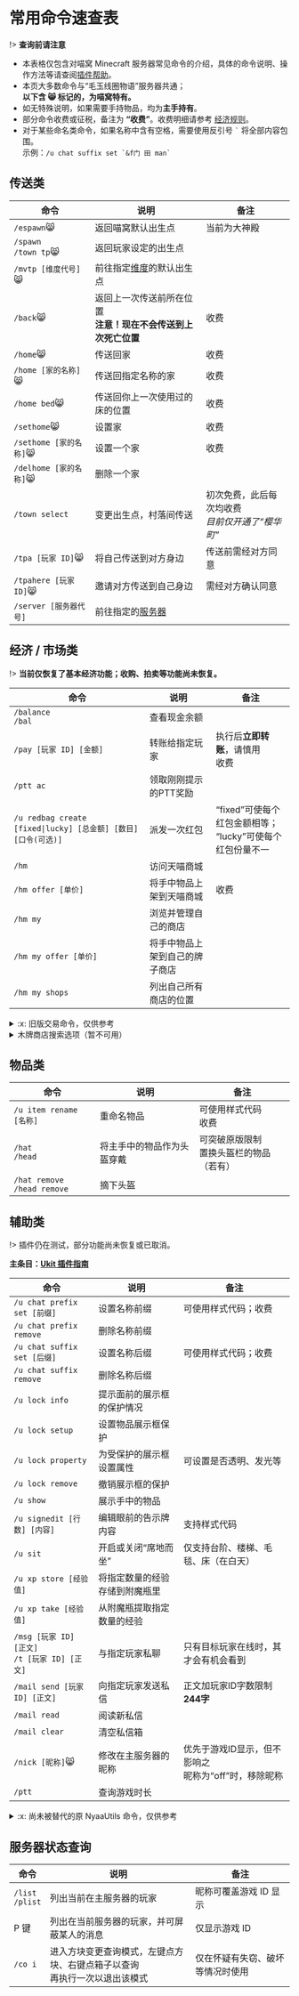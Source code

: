 # 常用命令速查表

!> **查询前请注意**

- 本表格仅包含对喵窝 Minecraft 服务器常见命令的介绍，具体的命令说明、操作方法等请查阅[插件帮助](tutorial/plugins)。
- 本页大多数命令与“毛玉线圈物语”服务器共通；  
  **以下含 :smile_cat: 标记的，为喵窝特有。**
- 如无特殊说明，如果需要手持物品，均为**主手持有**。
- 部分命令收费或征税，备注为 **“收费”**。收费明细请参考 [经济规则](nyaa/economic.md)。
- 对于某些命名类命令，如果名称中含有空格，需要使用反引号 ``` ` ``` 将全部内容包围。  
示例：```/u chat suffix set `&f门 田 man` ```

## 传送类

| 命令| 说明| 备注 |
| - | - | - |
| `/espawn`:smile_cat: | 返回喵窝默认出生点 | 当前为大神殿 |
| `/spawn`<br>`/town tp`:smile_cat: | 返回玩家设定的出生点 | |
| `/mvtp [维度代号]`:smile_cat: |前往指定[维度](nyaa/worlds.md "也称世界")的默认出生点 ||
| `/back`:smile_cat:  | 返回上一次传送前所在位置<br/>**注意！现在不会传送到上次死亡位置** | 收费 |
| `/home`:smile_cat:  | 传送回家 | 收费 |
| `/home [家的名称]`:smile_cat:  | 传送回指定名称的家 | 收费 |
| `/home bed`:smile_cat: | 传送回你上一次使用过的床的位置 | 收费 |
| `/sethome`:smile_cat:  | 设置家 | 收费 |
| `/sethome [家的名称]`:smile_cat:  | 设置一个家 | 收费 |
| `/delhome [家的名称]`:smile_cat:  | 删除一个家 ||
| `/town select` | 变更出生点，村落间传送 | 初次免费，此后每次均收费<br />*目前仅开通了“樱华町”* |
| `/tpa [玩家 ID]`:smile_cat: | 将自己传送到对方身边 | 传送前需经对方同意 |
| `/tpahere [玩家 ID]`:smile_cat: | 邀请对方传送到自己身边 | 需经对方确认同意 |
| `/server [服务器代号]` |前往指定的[服务器](wiki/server-network.md "查看服务器列表") | |


## 经济 / 市场类

!> **当前仅恢复了基本经济功能；收购、拍卖等功能尚未恢复。**

| 命令 | 说明 | 备注 |
| - | - | - |
| `/balance`<br>`/bal` | 查看现金余额 | |
| `/pay [玩家 ID] [金额]` | 转账给指定玩家 | 执行后**立即转账**，请慎用<br/>收费 |
| `/ptt ac` | 领取刚刚提示的PTT奖励 | |
| `/u redbag create [fixed\|lucky] [总金额] [数目] [口令(可选)]` | 派发一次红包 | “fixed”可使每个红包金额相等；<br />“lucky”可使每个红包份量不一 |
| `/hm` | 访问天喵商城 | |
| `/hm offer [单价]` | 将手中物品上架到天喵商城 | 收费 |
| `/hm my` | 浏览并管理自己的商店 | |
| `/hm my offer [单价]` | 将手中物品上架到自己的牌子商店 | |
| `/hm my shops` | 列出自己所有商店的位置 | |


<details>
<summary>:x: 旧版交易命令，仅供参考</summary>

?> :notebook_with_decorative_cover: HEH 相关命令具有多种拼写方法，功能完全一致。**以下如无特殊说明，均采用最简短的用法。**


| 命令 | 说明 | 备注 |
| - | - | - |
| `/hreq [数量] [单价]` | 发起征购（手上的物品） | |
| `/hsell [数量（可选）]` | 手持征购中物品，响应征购 | |
| `/hauc [起步价] [步进价] [保留价]` | 发起拍卖，拍卖手中的物品 | “保留价”可选 |
| `/hbid [价格]` | 在拍卖中出价 | 价格**留空**或为“min”时，跟进可允许的最低价格 |
| `/hstorage` | 查看/取回暂存于系统的物品 | |
| `/hshop create sell [备注1] [备注2]` | 开设自己的出售木牌 | 执行前，对准一块空告示牌<br />“备注 1”可选，写入木牌第 3 行<br />“备注 2”可选，写入木牌第 4 行 |
| `/hshop create buy [备注1] [备注2]` | 开设收购木牌 | 同上 |
| `/hshop create lotto [单价] [备注]` | 开设抽奖木牌 | 也要对准一块空告示牌<br />“备注”可选，写入木牌第 4 行 |
| `/hshop sell [单价]` | 上架商品到你的木牌商店 | 执行前，对准自己的“出售”木牌 |
| `/hchest req` | 设置收购存储箱 | |
| `/hshop buy [单价]` | 将手中的物品添加到收购列表 | 执行前，对准自己的“收购”木牌 |
| `/hchest lotto` | 设置抽奖奖池存储箱 | |
| `/hframe set` | 设置展示框商店 | |
| `/hframe remove` | 移除展示框商店 | |
| `/hsearch [关键词] [选项:值]` | 搜索世界木牌商店中的商品 | 高级选项暂不可用<br />不提供定位，请参照《[万华街导览图](https://docs.qq.com/sheet/DV2tHUkFJSkxoQkFp?tab=BB08J2)》 |
| `/hsearch page [页码]` | 搜索结果页翻页 | |
| `/hsellto [玩家 ID] [总价]` | 向指定玩家出售手中物品，并发送账单 | |
| `/hpay [账单 ID]` | 支付指定账单，并收货 | 收费 |
| `/hcancel [账单 ID]` | 取消指定账单 | |
| `/npc hehshop` | 创建一个NPC，替代自己售货 | 与自己样貌相同 |
| `/npc hehshop remove` | 移除自己创建的NPC | 执行前须对准自己的NPC |

</details>

<details>
<summary>木牌商店搜索选项（暂不可用）</summary>

* `i` 或 `item`：物品名称或 ID，仅搜索指定物品
* `p` 或 `player`：玩家 ID，仅搜索指定玩家
* `r` 或 `range`：搜索范围，仅搜索指定距离内有木牌的商店
* `a` 或 `advanced`：高级搜索选项：
  * `ench`：搜索包括附魔
    * `enchonly`：仅搜索附魔
    * `lore`：搜索包括描述
    * `loreonly`：仅包括描述 选项间用 `|` 并列，如 `ench|lore`

?> :heavy_check_mark: **以上参数组合范例**  
在所有木牌商店中，查找带有『经验修补』附魔的附魔书：  
`/hsearch SILK_TOUCH i:enchanted_book a:ench`

</details>


## 物品类

| 命令| 说明| 备注 |
|-|-|-|
|`/u item rename [名称]`	|重命名物品	|可使用样式代码<br />收费|
|`/hat`<br />`/head` | 将主手中的物品作为头盔穿戴 | 可突破原版限制<br />置换头盔栏的物品（若有） |
| `/hat remove`<br />`/head remove` | 摘下头盔 | |


## 辅助类

!> 插件仍在测试，部分功能尚未恢复或已取消。

**主条目：[Ukit 插件指南](tutorial/plugins/ukit.md)**

| 命令| 说明| 备注 |
|-|-|-|
|`/u chat prefix set [前缀]`	|设置名称前缀	|可使用样式代码；收费|
|`/u chat prefix remove`|删除名称前缀	|| 
|`/u chat suffix set [后缀]`	|设置名称后缀	|可使用样式代码；收费|
|`/u chat suffix remove`	|删除名称后缀	 ||
|`/u lock info`	| 提示面前的展示框的保护情况 ||
|`/u lock setup`	|设置物品展示框保护	 ||
|`/u lock property`	| 为受保护的展示框设置属性 | 可设置是否透明、发光等 |
|`/u lock remove`	| 撤销展示框的保护 ||
|`/u show`	|展示手中的物品	 ||
|`/u signedit [行数] [内容]` | 编辑眼前的告示牌内容 | 支持样式代码 |
|`/u sit`	|开启或关闭“席地而坐”	|仅支持台阶、楼梯、毛毯、床（在白天）|
|`/u xp store [经验值]`	|将指定数量的经验存储到附魔瓶里	| |
|`/u xp take [经验值]`	|从附魔瓶提取指定数量的经验	| |
| `/msg [玩家 ID] [正文]`<br />`/t [玩家 ID] [正文]` | 与指定玩家私聊 | 只有目标玩家在线时，其才会有机会看到 |
|`/mail send [玩家 ID] [正文]`	|向指定玩家发送私信 |正文加玩家ID字数限制**244字**|
|`/mail read`	|阅读新私信	 ||
|`/mail clear`	|清空私信箱	 ||
|`/nick [昵称]`:smile_cat: | 修改在主服务器的昵称 | 优先于游戏ID显示，但不影响之<br />昵称为“off”时，移除昵称 |
| `/ptt` | 查询游戏时长 | |

<details>
<summary>:x: 尚未被替代的原 NyaaUtils 命令，仅供参考</summary>

**主条目：[NyaaUtils 插件指南](legacy/tutorial/plugins/nyaautils.md)**

| 命令| 说明| 备注 |
|-|-|-|
|`/nu lp`	|切换战利品保护开关	|| 
|`/nu lp ignorevanilla`<br />`/nu lp ig` |开启战利品保护|忽略原版物品|
|`/nu lp rejectvanilla`<br />`/nu lp re` |开启战利品保护|拒绝原版物品，但按住 Shift 键仍可捡起|
|`/nu lp includevanilla`<br />`/nu lp ac`|开启战利品保护|包括原版物品|
|`/nu el`	|切换飞行动力开关	| |
|`/nu mailbox create`		|创建邮箱|执行后，右键点击要用作收件箱的箱子|
|`/nu mailbox remove`	|删除自己的邮箱	 ||
|`/nu mailbox info`	|查看自己的邮箱信息	 ||
|`/nu mailbox send [玩家 ID]` |发送手中的物品	|收费|
|`/nu mailbox sendchest [玩家 ID]`	|发送一箱物品	|执行后，右键点击此箱子；收费|
|`/nu format`	|查看可用的样式代码	 ||
| `/nu realm info`:smile_cat: | 显示当前自己所在区域信息 | 包括区域名称和坐标范围 |

</details>


## 服务器状态查询

| 命令| 说明 | 备注 |
| - | - | - |
| `/list`<br>`/plist` | 列出当前在主服务器的玩家 | 昵称可覆盖游戏 ID 显示 |
| P 键 | 列出在当前服务器的玩家，并可屏蔽某人的消息 | 仅显示游戏 ID |
| `/co i` | 进入方块变更查询模式，左键点方块、右键点箱子以查询<br>再执行一次以退出该模式 | 仅在怀疑有失窃、破坏等情况时使用 |
